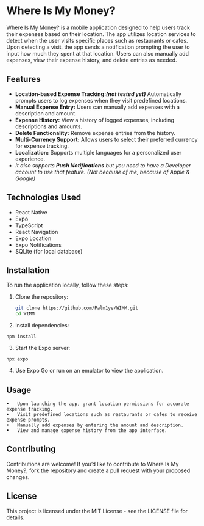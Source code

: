 # Where Is My Money?

Where Is My Money? is a mobile application designed to help users track their expenses based on their location. The app utilizes location services to detect when the user visits specific places such as restaurants or cafes. Upon detecting a visit, the app sends a notification prompting the user to input how much they spent at that location. Users can also manually add expenses, view their expense history, and delete entries as needed.

## Features

- **Location-based Expense Tracking:_(not tested yet)_** Automatically prompts users to log expenses when they visit predefined locations.
- **Manual Expense Entry:** Users can manually add expenses with a description and amount.
- **Expense History:** View a history of logged expenses, including descriptions and amounts.
- **Delete Functionality:** Remove expense entries from the history.
- **Multi-Currency Support:** Allows users to select their preferred currency for expense tracking.
- **Localization:** Supports multiple languages for a personalized user experience.
- _It also supports **Push Notifications** but you need to have a Developer account to use that feature. (Not because of me, because of Apple & Google)_

## Technologies Used

- React Native
- Expo
- TypeScript
- React Navigation
- Expo Location
- Expo Notifications
- SQLite (for local database)

## Installation

To run the application locally, follow these steps:

1. Clone the repository:
   ```bash
   git clone https://github.com/Palm1ye/WIMM.git
   cd WIMM
   ```
2.	Install dependencies:
   ```
   npm install
   ```
3.	Start the Expo server:
   ```
   npx expo
   ```
4.	Use Expo Go or run on an emulator to view the application.

## Usage

	•	Upon launching the app, grant location permissions for accurate expense tracking.
	•	Visit predefined locations such as restaurants or cafes to receive expense prompts.
	•	Manually add expenses by entering the amount and description.
	•	View and manage expense history from the app interface.

## Contributing

Contributions are welcome! If you’d like to contribute to Where Is My Money?, fork the repository and create a pull request with your proposed changes.

## License

This project is licensed under the MIT License - see the LICENSE file for details.

